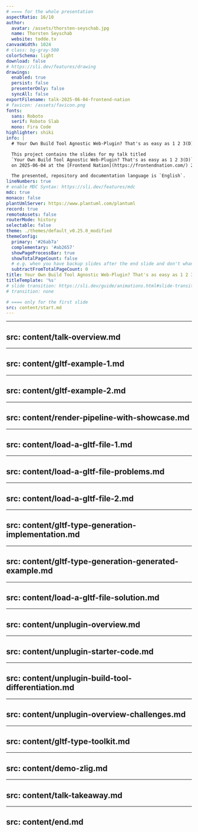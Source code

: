 ```yaml
---
# ==== for the whole presentation
aspectRatio: 16/10
author:
  avatar: /assets/thorsten-seyschab.jpg
  name: Thorsten Seyschab
  website: todde.tv
canvasWidth: 1024
# class: bg-gray-500
colorSchema: light
download: false
# https://sli.dev/features/drawing
drawings:
  enabled: true
  persist: false
  presenterOnly: false
  syncAll: false
exportFilename: talk-2025-06-04-frontend-nation
# favicon: /assets/favicon.png
fonts:
  sans: Roboto
  serif: Roboto Slab
  mono: Fira Code
highlighter: shiki
info: |
  # Your Own Build Tool Agnostic Web-Plugin? That's as easy as 1 2 3(D)

  This project contains the slides for my talk titled
  `Your Own Build Tool Agnostic Web-Plugin? That's as easy as 1 2 3(D)`
  on 2025-06-04 at the [Frontend Nation](https://frontendnation.com/) 2025 conference (online).

  The presented, repository and documentation language is `English`.
lineNumbers: true
# enable MDC Syntax: https://sli.dev/features/mdc
mdc: true
monaco: false
plantUmlServer: https://www.plantuml.com/plantuml
record: true
remoteAssets: false
routerMode: history
selectable: false
theme: ./themes/default_v0.25.0_modified
themeConfig:
  primary: '#26ab7a'
  complementary: '#ab2657'
  showPageProcessBar: true
  showTotalPageCount: false
  # e.g. when you have backup slides after the end slide and don't whant them to be added to the total page count
  subtractFromTotalPageCount: 0
title: Your Own Build Tool Agnostic Web-Plugin? That's as easy as 1 2 3(D) (talk on 2025-06-04 at the Frontend Nation 2025 conference (online).)
titleTemplate: '%s'
# slide transition: https://sli.dev/guide/animations.html#slide-transitions
# transition: none

# ==== only for the first slide
src: content/start.md
---
```


---
src: content/talk-overview.md
---

---
src: content/gltf-example-1.md
---

---
src: content/gltf-example-2.md
---

---
src: content/render-pipeline-with-showcase.md
---

---
src: content/load-a-gltf-file-1.md
---

---
src: content/load-a-gltf-file-problems.md
---

---
src: content/load-a-gltf-file-2.md
---

---
src: content/gltf-type-generation-implementation.md
---

---
src: content/gltf-type-generation-generated-example.md
---

---
src: content/load-a-gltf-file-solution.md
---

---
src: content/unplugin-overview.md
---

---
src: content/unplugin-starter-code.md
---

---
src: content/unplugin-build-tool-differentiation.md
---

---
src: content/unplugin-overview-challenges.md
---

---
src: content/gltf-type-toolkit.md
---

---
src: content/demo-zlig.md
---

---
src: content/talk-takeaway.md
---

---
src: content/end.md
---
